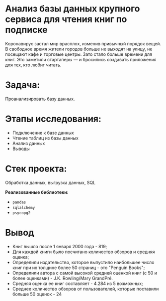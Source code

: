 # Анализ базы данных крупного сервиса для чтения книг по подписке

Коронавирус застал мир врасплох, изменив привычный порядок вещей. В свободное время жители городов больше не выходят на улицу, не посещают кафе и торговые центры. Зато стало больше времени для книг. Это заметили стартаперы — и бросились создавать приложения для тех, кто любит читать.

# Задача:
Проанализировать базу данных.

# Этапы исследования:
-   Подключение к базе данных
-   Чтение таблиц из базы данных
-   Анализ данных
-   Выводы

# Стек проекта:
Обработка данных, выгрузка данных, SQL

**Реализованные  библиотеки:**

-   `pandas`
-   `sqlalchemy`
-   `psycopg2`

# Вывод
- Книг вышло после 1 января 2000 года - 819;
- Для каждой книги было посчитано количество обзоров и средняя оценка;
- Определили издательство, которое выпустило наибольшее число книг при их толщине более 50 страниц - это "Penguin Books";
- Определили автора с самой высокой средней оценкой книг (с 50 и более оценками) - J.K. Rowling/Mary GrandPré. 
- Средняя оценка ее книг составляет - 4.284 из 5 возможных;
- Среднее количество обзоров от пользователей, которые поставили больше 50 оценок - 24
